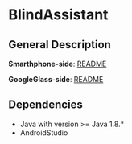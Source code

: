 # BlindAssistant


## General Description



**Smarthphone-side**:
[README](https://github.com/thechallenged/BlindAssistant/blob/master/BlindAssistant-Smarthphone-side/README.md)

**GoogleGlass-side**:
[README](https://github.com/thechallenged/BlindAssistant/blob/master/BlindAssistant-GoogleGlass-side/README.md)

## Dependencies

* Java with version >= Java 1.8.\*
* AndroidStudio 


##
